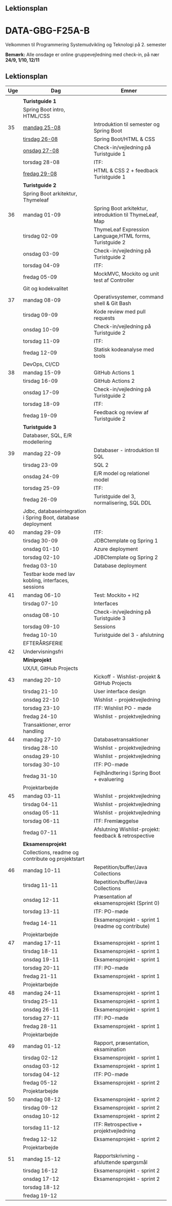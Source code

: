 ## Lektionsplan

# DATA-GBG-F25A-B
Velkommen til Programmering Systemudvikling og Teknologi på 2. semester

**Bemærk:** Alle onsdage er online gruppevejledning med check-in, på nær **24/9, 1/10, 12/11** 

## Lektionsplan

| Uge | Dag                                                          | Emner                                                   |
|-----|--------------------------------------------------------------|---------------------------------------------------------|
|     |                                                              |                                                         |
|     | **Turistguide 1**                                                |                                                         |
|     | Spring Boot intro, HTML/CSS                                  |                                                         |
| 35  | [mandag 25-08](Uge%2035/1.gang/readme.md)                    | Introduktion til semester og Spring Boot                |
|     | [tirsdag 26-08](Uge%2035/2.gang/readme.md)                   | Spring Boot/HTML & CSS                                  |
|     | [onsdag 27-08](Uge%2035/3.gang/readme.md)                    | Check-in/vejledning på Turistguide 1                    |
|     | torsdag 28-08                                                | ITF:                                                    |
|     | [fredag 29-08](Uge%2035/4.gang/readme.md)                    | HTML & CSS 2 + feedback Turistguide 1                   |
|     | **Turistguide 2**                                                |                                                         |
|     | Spring Boot arkitektur, Thymeleaf                            |                                                         |
| 36  | mandag 01-09                                                 | Spring Boot arkitektur, introduktion til ThymeLeaf, Map |
|     | tirsdag 02-09                                                | ThymeLeaf Expression Language,HTML forms, Turistguide 2 |
|     | onsdag 03-09                                                 | Check-in/vejledning på Turistguide 2                    |
|     | torsdag 04-09                                                | ITF:                                                    |
|     | fredag 05-09                                                 | MockMVC, Mockito og unit test af Controller             |
|     | Git og kodekvalitet                                          |                                                         |
| 37  | mandag 08-09                                                 | Operativsystemer, command shell & Git Bash              |
|     | tirsdag 09-09                                                | Kode review med pull requests                           |
|     | onsdag 10-09                                                 | Check-in/vejledning på Turistguide 2                    |
|     | torsdag 11-09                                                | ITF:                                                    |
|     | fredag 12-09                                                 | Statisk kodeanalyse med tools                           |
|     | DevOps, CI/CD                                                |                                                         |
| 38  | mandag 15-09                                                 | GitHub Actions 1                                        |
|     | tirsdag 16-09                                                | GitHub Actions 2                                        |
|     | onsdag 17-09                                                 | Check-in/vejledning på Turistguide 2                    |
|     | torsdag 18-09                                                | ITF:                                                    |
|     | fredag 19-09                                                 | Feedback og review af Turistguide 2                     |
|     | **Turistguide 3**                                                |                                                         |
|     | Databaser, SQL, E/R modellering                              |                                                         |
| 39  | mandag 22-09                                                 | Databaser - introduktion til SQL                        |
|     | tirsdag 23-09                                                | SQL 2                                                   |
|     | onsdag 24-09                                                 | E/R model og relationel model                           |
|     | torsdag 25-09                                                | ITF:                                                    |
|     | fredag 26-09                                                 | Turistguide del 3, normalisering, SQL DDL               |
|     | Jdbc, databaseintegration i Spring Boot, database deployment |                                                         |
| 40  | mandag 29-09                                                 | ITF:                                                    |
|     | tirsdag 30-09                                                | JDBCtemplate og Spring 1                                |
|     | onsdag 01-10                                                 | Azure deployment                                    |
|     | torsdag 02-10                                                | JDBCtemplate og Spring 2                                |
|     | fredag 03-10                                                 | Database deployment                                        |
|     | Testbar kode med lav kobling, interfaces, sessions           |                                                         |
| 41  | mandag 06-10                                                 | Test: Mockito + H2                            |
|     | tirsdag 07-10                                                | Interfaces                                              |
|     | onsdag 08-10                                                 | Check-in/vejledning på Turistguide 3                    |
|     | torsdag 09-10                                                | Sessions                                                |
|     | fredag 10-10                                                 | Turistguide del 3 - afslutning                          |
|     | EFTERÅRSFERIE                                                |                                                         |
| 42  | Undervisningsfri                                             |                                                         |
|     | **Miniprojekt**                                                  |                                                         |
|     | UX/UI, GitHub Projects                                       |                                                         |
| 43  | mandag 20-10                                                 | Kickoff - Wishlist-projekt & GitHub Projects            |
|     | tirsdag 21-10                                                | User interface design                                   |
|     | onsdag 22-10                                                 | Wishlist - projektvejledning                            |
|     | torsdag 23-10                                                | ITF: Wishlist PO - møde                                 |
|     | fredag 24-10                                                 | Wishlist - projektvejledning                            |
|     | Transaktioner, error handling                                |                                                         |
| 44  | mandag 27-10                                                 | Databasetransaktioner                                   |
|     | tirsdag 28-10                                                | Wishlist - projektvejledning                            |
|     | onsdag 29-10                                                 | Wishlist - projektvejledning                            |
|     | torsdag 30-10                                                | ITF: PO-møde                                            |
|     | fredag 31-10                                                 | Fejlhåndtering i Spring Boot + evaluering               |
|     | Projektarbejde                                               |                                                         |
| 45  | mandag 03-11                                                 | Wishlist - projektvejledning                            |
|     | tirsdag 04-11                                                | Wishlist - projektvejledning                            |
|     | onsdag 05-11                                                 | Wishlist - projektvejledning                            |
|     | torsdag 06-11                                                | ITF: Fremlæggelse                                      |
|     | fredag 07-11                                                 | Afslutning Wishlist-projekt: feedback & retrospective                             |
|     | **Eksamensprojekt**                                              |                                                         |
|     | Collections, readme og contribute og projektstart            |                                                         |
| 46  | mandag 10-11                                                 | Repetition/buffer/Java Collections                      |
|     | tirsdag 11-11                                                | Repetition/buffer/Java Collections                      |
|     | onsdag 12-11                                                 | Præsentation af eksamensprojekt (Sprint 0)              |
|     | torsdag 13-11                                                | ITF: PO-møde                                            |
|     | fredag 14-11                                                 | Eksamensprojekt - sprint 1 (readme og contribute)       |
|     | Projektarbejde                                               |                                                         |
| 47  | mandag 17-11                                                 | Eksamensprojekt - sprint 1                              |
|     | tirsdag 18-11                                                | Eksamensprojekt - sprint 1                              |
|     | onsdag 19-11                                                 | Eksamensprojekt - sprint 1                              |
|     | torsdag 20-11                                                | ITF: PO-møde                                            |
|     | fredag 21-11                                                 | Eksamensprojekt - sprint 1                              |
|     | Projektarbejde                                               |                                                         |
| 48  | mandag 24-11                                                 | Eksamensprojekt - sprint 1                              |
|     | tirsdag 25-11                                                | Eksamensprojekt - sprint 1                              |
|     | onsdag 26-11                                                 | Eksamensprojekt - sprint 1                              |
|     | torsdag 27-11                                                | ITF: PO-møde                                            |
|     | fredag 28-11                                                 | Eksamensprojekt - sprint 1                              |
|     | Projektarbejde                                               |                                                         |
| 49  | mandag 01-12                                                 | Rapport, præsentation, eksamination                     |
|     | tirsdag 02-12                                                | Eksamensprojekt - sprint 1                              |
|     | onsdag 03-12                                                 | Eksamensprojekt - sprint 1                              |
|     | torsdag 04-12                                                | ITF: PO-møde                                            |
|     | fredag 05-12                                                 | Eksamensprojekt - sprint 2                              |
|     | Projektarbejde                                               |                                                         |
| 50  | mandag 08-12                                                 | Eksamensprojekt - sprint 2                              |
|     | tirsdag 09-12                                                | Eksamensprojekt - sprint 2                              |
|     | onsdag 10-12                                                 | Eksamensprojekt - sprint 2                              |
|     | torsdag 11-12                                                | ITF: Retrospective + projektvejledning                                     |
|     | fredag 12-12                                                 | Eksamensprojekt - sprint 2                              |
|     | Projektarbejde                                               |                                                         |
| 51  | mandag 15-12                                                 | Rapportskrivning - afsluttende spørgsmål                |
|     | tirsdag 16-12                                                | Eksamensprojekt - sprint 2                              |
|     | onsdag 17-12                                                 | Eksamensprojekt - sprint 2                              |
|     | torsdag 18-12                                                |                                                         |
|     | fredag 19-12                                                 |                                                         |
